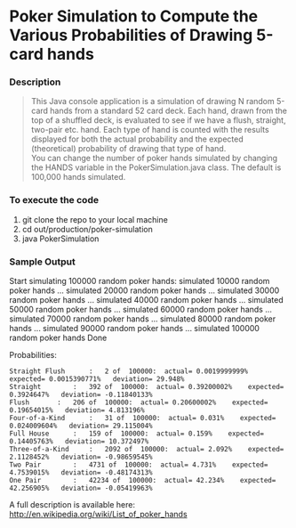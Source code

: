 # Poker Simulation to Compute the Various Probabilities of Drawing 5-card hands

### Description
>This Java console application is a simulation of drawing N random 5-card hands from a standard 52 card deck.
Each hand, drawn from the top of a shuffled deck, is evaluated to see if we have a flush, straight, two-pair etc. hand.
Each type of hand is counted
with the results displayed for both the actual probability and the expected (theoretical) probability of drawing that
type of hand.  
>You can change the number of poker hands simulated by changing the HANDS variable in the PokerSimulation.java class.
The default is 100,000 hands simulated.

### To execute the code
1. git clone the repo to your local machine
2. cd out/production/poker-simulation
3. java PokerSimulation

### Sample Output
Start simulating 100000 random poker hands:
simulated 10000 random poker hands ...
simulated 20000 random poker hands ...
simulated 30000 random poker hands ...
simulated 40000 random poker hands ...
simulated 50000 random poker hands ...
simulated 60000 random poker hands ...
simulated 70000 random poker hands ...
simulated 80000 random poker hands ...
simulated 90000 random poker hands ...
simulated 100000 random poker hands
Done

Probabilities:

	Straight Flush		:   2 of  100000:  actual= 0.0019999999%    expected= 0.0015390771%   deviation= 29.948%
	Straight		:   392 of  100000:  actual= 0.39200002%    expected= 0.3924647%   deviation= -0.11840133%
	Flush		:   206 of  100000:  actual= 0.20600002%    expected= 0.19654015%   deviation= 4.813196%
	Four-of-a-Kind		:   31 of  100000:  actual= 0.031%    expected= 0.024009604%   deviation= 29.115004%
	Full House		:   159 of  100000:  actual= 0.159%    expected= 0.14405763%   deviation= 10.372497%
	Three-of-a-Kind		:   2092 of  100000:  actual= 2.092%    expected= 2.1128452%   deviation= -0.98659545%
	Two Pair		:   4731 of  100000:  actual= 4.731%    expected= 4.7539015%   deviation= -0.48174313%
	One Pair		:   42234 of  100000:  actual= 42.234%    expected= 42.256905%   deviation= -0.05419963%

A full description is available here:  http://en.wikipedia.org/wiki/List_of_poker_hands

